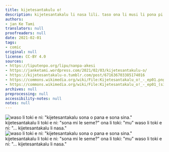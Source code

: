 ```yaml
---
title: kijetesantakulu o!
description: kijetesantakalu li nasa lili. taso ona li musi li pona pi nasin ona.
authors:
- jan Ke Tami
translators: null
proofreaders: null
date: 2021-02-01
tags:
- comic
original: null
license: CC-BY 4.0
sources:
- https://liputenpo.org/lipu/nanpa-akesi
- https://janketami.wordpress.com/2021/02/03/kijetesantakulu-o/
- https://kijetesantakalu-o.tumblr.com/post/671636703385174016
- https://commons.wikimedia.org/wiki/File:Kijetesantakalu_o!_-_ep01.png
- https://commons.wikimedia.org/wiki/File:Kijetesantakalu_o!_-_ep01_(sitelen_pona).png
archives: null
preprocessing: null
accessibility-notes: null
notes: null
---
```


![waso li toki e ni: "kijetesantakalu sona o pana e sona sina." kijetesantakalu li toki e ni: "sona mi le seme?" ona li toki: "mu" waso li toki e ni: "... kijetesantakalu li nasa."](https://upload.wikimedia.org/wikipedia/commons/d/d8/Kijetesantakalu_o%21_-_ep01.png)
![waso li toki e ni: "kijetesantakalu sona o pana e sona sina." kijetesantakalu li toki e ni: "sona mi le seme?" ona li toki: "mu" waso li toki e ni: "... kijetesantakalu li nasa."](https://upload.wikimedia.org/wikipedia/commons/2/2f/Kijetesantakalu_o%21_-_ep01_%28sitelen_pona%29.png)